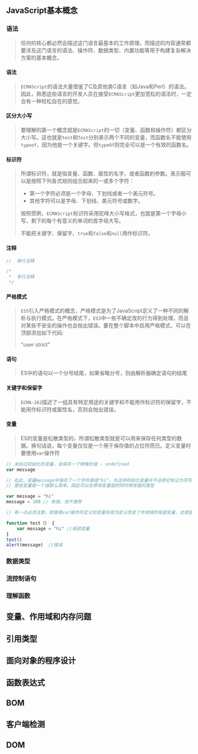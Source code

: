 ## JavaScript基本概念

### 语法

> 任何的核心都必然会描述这门语言最基本的工作原理。而描述的内容通常都要涉及这门语言的语法、操作符、数据类型、内置功能等用于构建复杂解决方案的基本概念。

#### 语法

> `ECMAScript`的语法大量借鉴了C及其他类C语言（如Java和Perl）的语法。因此，熟悉这些语言的开发人员在接受`ECMAScript`更加宽松的语法时，一定会有一种轻松自在的感觉。

#### 区分大小写

> 要理解的第一个概念就是`ECMAScript`的一切（变量、函数和操作符）都区分大小写。这也就是`test`和`Test`分别表示两个不同的变量，而函数名不能使用`typeof`，因为他是一个关键字。但`typeOf`则完全可以是一个有效的函数名。

#### 标识符

> 所谓标识符，就是指变量、函数、属性的名字，或者函数的参数。表示服可以是按照下列各式规则组合起来的一或多个字符：
>
> - 第一个字符必须是一个字母、下划线或者一个美元符号。
> - 其他字符可以是字母、下划线、美元符号或数字。
>
> 按照惯例，`ECMAScript`标识符采用驼峰大小写格式，也就是第一个字母小写，剩下的每个有意义的单词的首字母大写。
>
> 不能把关键字、保留字、`true`和`false`和`null`用作标识符。

#### 注释

```js
//  单行注释

/*
 *  多行注释
 */
```

#### 严格模式

> `ES5`引入严格模式的概念，严格模式是为了JavaScript定义了一种不同的解析与执行模式。在严格模式下，`ES3`中一些不确定改的行为得到处理，而且对某些不安全的操作也会抛出错误。要在整个脚本中启用严格模式，可以在顶部添加如下代码:
>
> "user strict"

#### 语句

> ES中的语句以一个分号结尾，如果省略分号，则由解析器确定语句的结尾

#### 关键字和保留字

> `ECMA-262`描述了一组具有特定用途的关键字和不能用作标识符的保留字，不能用作标识符或属性名，否则会抛出错误。

#### 变量

> ES的变量是松散类型的，所谓松散类型就是可以用来保存任何类型的数据。换句话说，每个变量仅仅是一个用于保存值的占位符而已。定义变量时要使用`var`操作符

```js
// 未经过初始化的变量，会保存一个特殊的值 - undefined
var message

// 在此，变量message中保存了一个字符串值"hi"，先这样初始化变量并不会把它标记为字符串类型；初始化的过程就
// 是给变量赋一个值那么简单。因此可以在修改变量值的同时修改值的类型

var message = "hi"
message = 100 // 有效，但不推荐

// 有一点必须注意，即使用var操作符定义的变量将成为定义改变了作用域的局部变量，也就是说，如果函数中使用了var定义一个变量，那么这个变量在函数推出后就会被销毁。

function test（） {
    var message = "hi" //局部变量 
}
test()
alert(message)  //错误


```



### 数据类型

### 流控制语句

### 理解函数

## 变量、作用域和内存问题

## 引用类型

## 面向对象的程序设计

## 函数表达式

## BOM

## 客户端检测

## DOM



